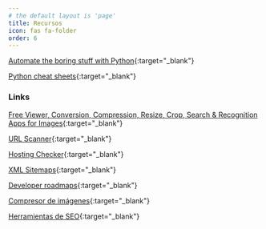 ```yaml
---
# the default layout is 'page'
title: Recursos
icon: fas fa-folder
order: 6
---
```


[Automate the boring stuff with Python](https://eliotjorge.github.io/recursos/automate-the-boring-stuff-with-python){:target="_blank"}

[Python cheat sheets](https://eliotjorge.github.io/recursos/python-cheat-sheets){:target="_blank"}

### Links

[Free Viewer, Conversion, Compression, Resize, Crop, Search & Recognition Apps for Images](https://products.aspose.app/imaging/family/){:target="_blank"}

[URL Scanner](https://cyscan.io/){:target="_blank"}

[Hosting Checker](https://hostingchecker.com/){:target="_blank"}

[XML Sitemaps](https://www.xml-sitemaps.com/){:target="_blank"}

[Developer roadmaps](https://roadmap.sh/){:target="_blank"}

[Compresor de imágenes](https://small.im/){:target="_blank"}

[Herramientas de SEO](https://technicalseo.com/tools/){:target="_blank"}
